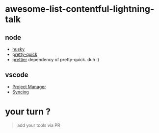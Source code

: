 # awesome-list-contentful-lightning-talk

## node

- [husky](https://github.com/typicode/husky)
- [pretty-quick](https://github.com/azz/pretty-quick)
- [prettier](https://github.com/prettier/prettier) dependency of pretty-quick. duh :)

## vscode
- [Project Manager](https://marketplace.visualstudio.com/items?itemName=alefragnani.project-manager)
- [Syncing](https://marketplace.visualstudio.com/items?itemName=nonoroazoro.syncing)

# your turn ?
> add your tools via PR

